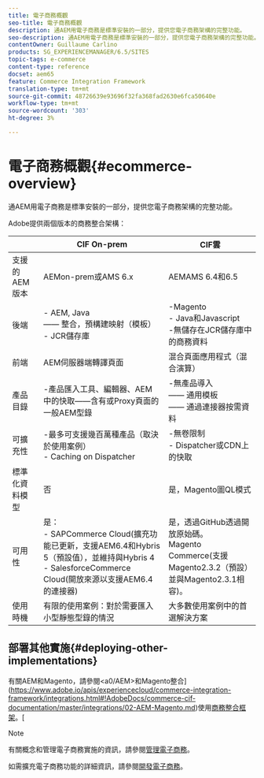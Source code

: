 ```yaml
---
title: 電子商務概觀
seo-title: 電子商務概觀
description: 通AEM用電子商務是標準安裝的一部分，提供您電子商務架構的完整功能。
seo-description: 通AEM用電子商務是標準安裝的一部分，提供您電子商務架構的完整功能。
contentOwner: Guillaume Carlino
products: SG_EXPERIENCEMANAGER/6.5/SITES
topic-tags: e-commerce
content-type: reference
docset: aem65
feature: Commerce Integration Framework
translation-type: tm+mt
source-git-commit: 48726639e93696f32fa368fad2630e6fca50640e
workflow-type: tm+mt
source-wordcount: '303'
ht-degree: 3%

---
```



# 電子商務概觀{#ecommerce-overview}

通AEM用電子商務是標準安裝的一部分，提供您電子商務架構的完整功能。

Adobe提供兩個版本的商務整合架構：

|  | CIF On-prem | CIF雲 |
|-------------------------|--------------------------------------------------------------------------------------------------------------------------------------------------------------------------------------------------------|------------------------------------------------------------------------------------------------------------------------|
| 支援的 AEM 版本 | AEMon-prem或AMS 6.x | AEMAMS 6.4和6.5 |
| 後端 | - AEM, Java <br> —— 整合，預構建映射（模板）<br> - JCR儲存庫 | -Magento<br>- Java和Javascript <br>-無儲存在JCR儲存庫中的商務資料 |
| 前端 | AEM伺服器端轉譯頁面 | 混合頁面應用程式（混合演算） |
| 產品目錄 | -產品匯入工具、編輯器、AEM<br>中的快取——含有或Proxy頁面的一般AEM型錄 | -無產品導入<br> —— 通用模板<br> —— 通過連接器按需資料 |
| 可擴充性 | -最多可支援幾百萬種產品（取決於使用案例）<br> - Caching on Dispatcher | -無卷限制<br> - Dispatcher或CDN上的快取 |
| 標準化資料模型 | 否 | 是，Magento圖QL模式 |
| 可用性 | 是：<br> - SAPCommerce Cloud(擴充功能已更新，支援AEM6.4和Hybris 5（預設值），並維持與Hybris 4 <br> - SalesforceCommerce Cloud(開放來源以支援AEM6.4的連接器) | 是，透過GitHub透過開放原始碼。 <br> Magento Commerce(支援Magento2.3.2（預設）並與Magento2.3.1相容)。 |
| 使用時機 | 有限的使用案例：對於需要匯入小型靜態型錄的情況 | 大多數使用案例中的首選解決方案 |


## 部署其他實施{#deploying-other-implementations}

有關AEM和Magento，請參閱&lt;a0/AEM>和Magento整合](https://www.adobe.io/apis/experiencecloud/commerce-integration-framework/integrations.html#!AdobeDocs/commerce-cif-documentation/master/integrations/02-AEM-Magento.md)使用[商務整合框架](https://www.adobe.io/apis/experiencecloud/commerce-integration-framework/integrations.html)。[

>[!NOTE]
>
>有關概念和管理電子商務實施的資訊，請參閱[管理電子商務](/help/sites-administering/ecommerce.md)。
>
>如需擴充電子商務功能的詳細資訊，請參閱[開發電子商務](/help/sites-developing/ecommerce.md)。

